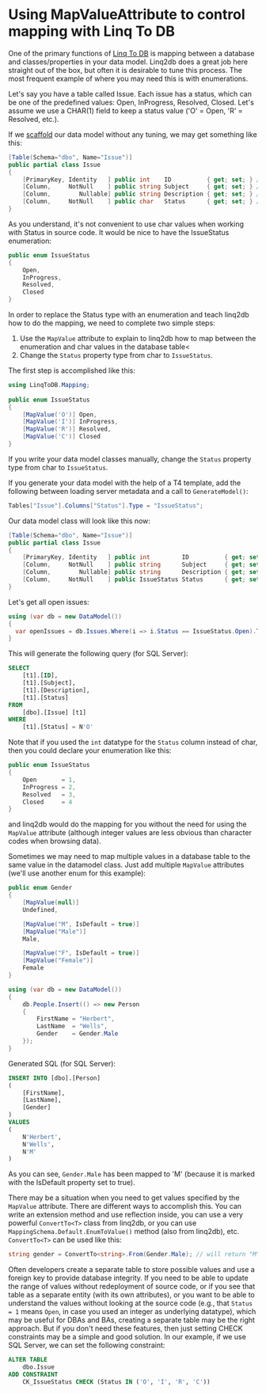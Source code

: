 # Using MapValueAttribute to control mapping with Linq To DB

One of the primary functions of [Linq To DB](https://github.com/linq2db) is mapping between a database and classes/properties in your data model. Linq2db does a great job here straight out of the box, but often it is desirable to tune this process.  The most frequent example of where you may need this is with enumerations.

Let's say you have a table called Issue. Each issue has a status, which can be one of the predefined values: Open, InProgress, Resolved, Closed. Let's assume we use a CHAR(1) field to keep a status value ('O' = Open, 'R' = Resolved, etc.).

If we [scaf](https://www.nuget.org/packages/linq2db.cli)[fold](https://www.nuget.org/packages/linq2db.t4models) our data model without any tuning, we may get something like this:

```cs
[Table(Schema="dbo", Name="Issue")]
public partial class Issue
{
    [PrimaryKey, Identity   ] public int    ID          { get; set; } // int
    [Column,     NotNull    ] public string Subject     { get; set; } // varchar(8000)
    [Column,        Nullable] public string Description { get; set; } // varchar(max)
    [Column,     NotNull    ] public char   Status      { get; set; } // char(1)
}
```

As you understand, it's not convenient to use char values when working with Status in source code. It would be nice to have the IssueStatus enumeration:

```cs
public enum IssueStatus
{
    Open,
    InProgress,
    Resolved,
    Closed
}
```

In order to replace the Status type with an enumeration and teach linq2db how to do the mapping, we need to complete two simple steps:

1. Use the `MapValue` attribute to explain to linq2db how to map between the enumeration and char values in the database table<
1. Change the `Status` property type from char to `IssueStatus`.

The first step is accomplished like this:

```cs
using LinqToDB.Mapping;
 
public enum IssueStatus
{
    [MapValue('O')] Open,
    [MapValue('I')] InProgress,
    [MapValue('R')] Resolved,
    [MapValue('C')] Closed
}
```

If you write your data model classes manually, change the `Status` property type from char to `IssueStatus`.

If you generate your data model with the help of a T4 template, add the following between loading server metadata and a call to `GenerateModel()`:

```cs
Tables["Issue"].Columns["Status"].Type = "IssueStatus";
```

Our data model class will look like this now:

```cs
[Table(Schema="dbo", Name="Issue")]
public partial class Issue
{
    [PrimaryKey, Identity   ] public int         ID          { get; set; } // int
    [Column,     NotNull    ] public string      Subject     { get; set; } // varchar(8000)
    [Column,        Nullable] public string      Description { get; set; } // varchar(max)
    [Column,     NotNull    ] public IssueStatus Status      { get; set; } // char(1)
}
```

Let's get all open issues:

```cs
using (var db = new DataModel())
{
  var openIssues = db.Issues.Where(i => i.Status == IssueStatus.Open).ToList();
}
```

This will generate the following query (for SQL Server):

```sql
SELECT
    [t1].[ID],
    [t1].[Subject],
    [t1].[Description],
    [t1].[Status]
FROM
    [dbo].[Issue] [t1]
WHERE
    [t1].[Status] = N'O'
```

Note that if you used the `int` datatype for the `Status` column instead of char, then you could declare your enumeration like this:

```cs
public enum IssueStatus
{
    Open       = 1,
    InProgress = 2,
    Resolved   = 3,
    Closed     = 4
}
```

and linq2db would do the mapping for you without the need for using the `MapValue` attribute (although integer values are less obvious than character codes when browsing data).

Sometimes we may need to map multiple values in a database table to the same value in the datamodel class. Just add multiple `MapValue` attributes (we'll use another enum for this example):

```cs
public enum Gender
{
    [MapValue(null)]
    Undefined,

    [MapValue("M", IsDefault = true)]
    [MapValue("Male")]
    Male,

    [MapValue("F", IsDefault = true)]
    [MapValue("Female")]
    Female
}

using (var db = new DataModel())
{
    db.People.Insert(() => new Person 
    {
        FirstName = "Herbert",
        LastName  = "Wells",
        Gender    = Gender.Male
    });
}
```

Generated SQL (for SQL Server):

```sql
INSERT INTO [dbo].[Person]
(
    [FirstName],
    [LastName],
    [Gender]
)
VALUES
(
    N'Herbert',
    N'Wells',
    N'M'
)
```

As you can see, `Gender.Male` has been mapped to 'M' (because it is marked with the IsDefault property set to true).

There may be a situation when you need to get values specified by the `MapValue` attribute. There are different ways to accomplish this. You can write an extension method and use reflection inside, you can use a very powerful `ConvertTo<T>` class from linq2db, or you can use `MappingSchema.Default.EnumToValue()` method (also from linq2db), etc. `ConvertTo<T>` can be used like this:

```cs
string gender = ConvertTo<string>.From(Gender.Male); // will return "M"
```

Often developers create a separate table to store possible values and use a foreign key to provide database integrity. If you need to be able to update the range of values without redeployment of source code, or if you see that table as a separate entity (with its own attributes), or you want to be able to understand the values without looking at the source code (e.g., that `Status = 1` means `Open`, in case you used an integer as underlying datatype), which may be useful for DBAs and BAs, creating a separate table may be the right approach. But if you don't need these features, then just setting CHECK constraints may be a simple and good solution. In our example, if we use SQL Server, we can set the following constraint:

```sql
ALTER TABLE 
    dbo.Issue
ADD CONSTRAINT 
    CK_IssueStatus CHECK (Status IN ('O', 'I', 'R', 'C'))
```
